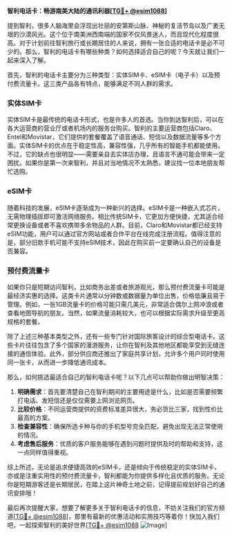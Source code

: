 **智利电话卡：畅游南美大陆的通讯利器[[TG💪+ @esim1088](https://t.me/s/esim1088)]**

提到智利，很多人脑海里会浮现出壮丽的安第斯山脉、神秘的复活节岛以及广袤无垠的沙漠风光。这个位于南美洲西南端的国家不仅风景迷人，而且现代化程度很高。对于计划前往智利旅行或长期居住的人来说，拥有一张合适的电话卡是必不可少的。那么，智利的电话卡有哪些种类？如何选择适合自己的呢？今天就让我们一起来深入了解。

首先，智利的电话卡主要分为三种类型：实体SIM卡、eSIM卡（电子卡）以及预付费流量卡。这三类产品各有特点，能够满足不同人群的需求。

### 实体SIM卡

实体SIM卡是最传统的电话卡形式，也是许多人的首选。当你到达智利后，可以在各大运营商的营业厅或者机场内的服务台购买。智利的主要运营商包括Claro、Entel和Movistar，它们提供的套餐覆盖了语音通话、短信以及数据流量等多个方面。实体SIM卡的优点在于稳定性高，兼容性强，几乎所有的智能手机都能使用。不过，它的缺点也很明显——需要亲自去实体店办理，且语言不通可能会带来一定困扰。如果你是第一次来智利，并且对当地情况不太熟悉，建议找一位本地朋友帮忙选购。

### eSIM卡

随着科技的发展，eSIM卡逐渐成为一种新兴的选择。eSIM卡是一种嵌入式芯片，无需物理插拔即可激活网络服务。相比传统SIM卡，它更加方便快捷，尤其适合经常更换设备或者不喜欢携带多余物品的人群。目前，Claro和Movistar都已经支持eSIM功能，用户可以通过官方网站或者合作平台在线完成注册流程。值得注意的是，部分旧款手机可能不支持eSIM技术，因此在购买前一定要确认自己的设备是否兼容。

### 预付费流量卡

如果你只是短期访问智利，比如商务出差或者旅游观光，那么预付费流量卡可能是最经济实惠的选择。这类卡片通常以分钟数或数据量为单位出售，价格低廉且易于管理。例如，一张1GB流量卡的价格可能只需几美元，非常适合偶尔上网冲浪或者查看地图导航的朋友。当然，如果流量消耗较大，也可以根据实际需求升级至更高规格的套餐。

除了上述三种基本类型之外，还有一些专门针对国际旅客设计的综合型电话卡。这些卡片往往包含了多个国家的漫游服务，让你在智利及其他地区都能享受到无缝连接的通信体验。此外，部分供应商还推出了家庭共享计划，允许多个用户同时使用同一张卡，从而进一步降低通讯成本。

那么，如何挑选最适合自己的智利电话卡呢？以下几点可以帮助你做出明智决策：

1. **明确需求**：首先要清楚自己在智利期间的主要用途是什么，比如是否需要频繁打电话、发短信还是仅仅需要上网浏览网页。
2. **比较价格**：不同运营商提供的资费标准差异很大，务必货比三家，找到性价比最高的方案。
3. **检查兼容性**：确保所选卡种与你的手机型号完全匹配，避免出现无法正常使用的情况。
4. **考虑售后服务**：优质的客户服务能够在遇到问题时提供及时的帮助和支持，这一点同样值得重视。

综上所述，无论是追求便捷高效的eSIM卡，还是倾向于传统稳定的实体SIM卡，亦或是注重实用性的预付费流量卡，智利都能为你提供多样化且优质的服务。无论你是短期游客还是长期居民，在踏上这片神奇土地之前，记得提前规划好自己的通讯安排哦！

最后再次提醒大家，想要了解更多关于智利电话卡的信息，不妨关注我们的官方频道[[TG💪+ @esim1088](https://t.me/s/esim1088)]，那里有最新的优惠活动和实用技巧等着你！快加入我们吧，一起探索智利的美好世界[[TG💪+ @esim1088](https://t.me/s/esim1088) ![Image](https://i.postimg.cc/4NQfJmqS/Snipaste-2025-05-13-00-14-12.png)]